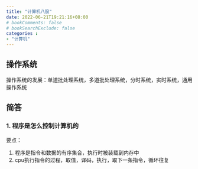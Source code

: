 ```yaml
---
title: "计算机八股"
date: 2022-06-21T19:21:16+08:00
# bookComments: false
# bookSearchExclude: false
categories : 
- "计算机"
---
```


## 操作系统

操作系统的发展：单道批处理系统，多道批处理系统，分时系统，实时系统，通用操作系统

## 简答

### 1. 程序是怎么控制计算机的

要点：
1. 程序是指令和数据的有序集合，执行时被装载到内存中
2. cpu执行指令的过程，取值，译码，执行，取下一条指令，循环往复
